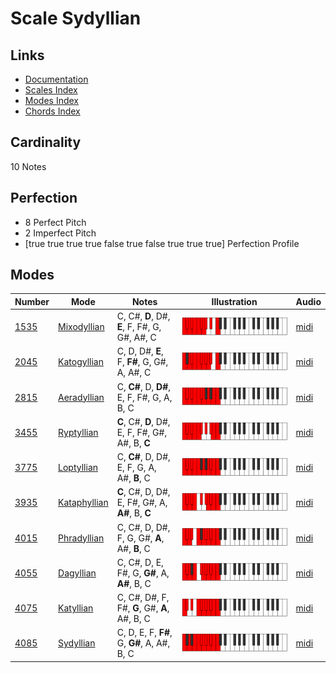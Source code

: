 # Scale Sydyllian

## Links

- [Documentation](index.md)
- [Scales Index](Scales.md)
- [Modes Index](Modes.md)
- [Chords Index](Chords.md)

## Cardinality

10 Notes

## Perfection

- 8 Perfect Pitch
- 2 Imperfect Pitch
- [true true true true false true false true true true] Perfection Profile

## Modes

| Number | Mode | Notes | Illustration | Audio |
|--------|------|-------|--------------|-------|
| [1535](https://ianring.com/musictheory/scales/1535) | [Mixodyllian](ModeMixodyllian.md) | C, C#, **D**, D#, **E**, F, F#, G, G#, A#, C | ![CNaturalMixodyllian](ModeCNaturalMixodyllian.png) | [midi](https://github.com/edipermadi/music/blob/main/docs/ModeCNaturalMixodyllian.mid?raw=true) | 
| [2045](https://ianring.com/musictheory/scales/2045) | [Katogyllian](ModeKatogyllian.md) | C, D, D#, **E**, F, **F#**, G, G#, A, A#, C | ![CNaturalKatogyllian](ModeCNaturalKatogyllian.png) | [midi](https://github.com/edipermadi/music/blob/main/docs/ModeCNaturalKatogyllian.mid?raw=true) | 
| [2815](https://ianring.com/musictheory/scales/2815) | [Aeradyllian](ModeAeradyllian.md) | C, **C#**, D, **D#**, E, F, F#, G, A, B, C | ![CNaturalAeradyllian](ModeCNaturalAeradyllian.png) | [midi](https://github.com/edipermadi/music/blob/main/docs/ModeCNaturalAeradyllian.mid?raw=true) | 
| [3455](https://ianring.com/musictheory/scales/3455) | [Ryptyllian](ModeRyptyllian.md) | **C**, C#, **D**, D#, E, F, F#, G#, A#, B, **C** | ![CNaturalRyptyllian](ModeCNaturalRyptyllian.png) | [midi](https://github.com/edipermadi/music/blob/main/docs/ModeCNaturalRyptyllian.mid?raw=true) | 
| [3775](https://ianring.com/musictheory/scales/3775) | [Loptyllian](ModeLoptyllian.md) | C, **C#**, D, D#, E, F, G, A, A#, **B**, C | ![CNaturalLoptyllian](ModeCNaturalLoptyllian.png) | [midi](https://github.com/edipermadi/music/blob/main/docs/ModeCNaturalLoptyllian.mid?raw=true) | 
| [3935](https://ianring.com/musictheory/scales/3935) | [Kataphyllian](ModeKataphyllian.md) | **C**, C#, D, D#, E, F#, G#, A, **A#**, B, **C** | ![CNaturalKataphyllian](ModeCNaturalKataphyllian.png) | [midi](https://github.com/edipermadi/music/blob/main/docs/ModeCNaturalKataphyllian.mid?raw=true) | 
| [4015](https://ianring.com/musictheory/scales/4015) | [Phradyllian](ModePhradyllian.md) | C, C#, D, D#, F, G, G#, **A**, A#, **B**, C | ![CNaturalPhradyllian](ModeCNaturalPhradyllian.png) | [midi](https://github.com/edipermadi/music/blob/main/docs/ModeCNaturalPhradyllian.mid?raw=true) | 
| [4055](https://ianring.com/musictheory/scales/4055) | [Dagyllian](ModeDagyllian.md) | C, C#, D, E, F#, G, **G#**, A, **A#**, B, C | ![CNaturalDagyllian](ModeCNaturalDagyllian.png) | [midi](https://github.com/edipermadi/music/blob/main/docs/ModeCNaturalDagyllian.mid?raw=true) | 
| [4075](https://ianring.com/musictheory/scales/4075) | [Katyllian](ModeKatyllian.md) | C, C#, D#, F, F#, **G**, G#, **A**, A#, B, C | ![CNaturalKatyllian](ModeCNaturalKatyllian.png) | [midi](https://github.com/edipermadi/music/blob/main/docs/ModeCNaturalKatyllian.mid?raw=true) | 
| [4085](https://ianring.com/musictheory/scales/4085) | [Sydyllian](ModeSydyllian.md) | C, D, E, F, **F#**, G, **G#**, A, A#, B, C | ![CNaturalSydyllian](ModeCNaturalSydyllian.png) | [midi](https://github.com/edipermadi/music/blob/main/docs/ModeCNaturalSydyllian.mid?raw=true) | 
